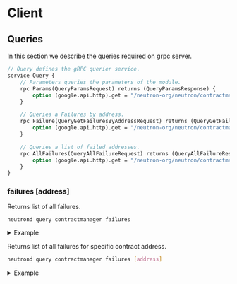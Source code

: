 # Client

## Queries

In this section we describe the queries required on grpc server.

```protobuf
// Query defines the gRPC querier service.
service Query {
	// Parameters queries the parameters of the module.
	rpc Params(QueryParamsRequest) returns (QueryParamsResponse) {
		option (google.api.http).get = "/neutron-org/neutron/contractmanager/params";
	}

	// Queries a Failures by address.
	rpc Failure(QueryGetFailuresByAddressRequest) returns (QueryGetFailuresByAddressResponse) {
		option (google.api.http).get = "/neutron-org/neutron/contractmanager/failure/{address}";
	}

	// Queries a list of failed addresses.
	rpc AllFailures(QueryAllFailureRequest) returns (QueryAllFailureResponse) {
		option (google.api.http).get = "/neutron-org/neutron/contractmanager/failure";
	}
}
```

### failures [address]

Returns list of all failures.

```shell
neutrond query contractmanager failures
```

<details>
  <summary>Example</summary>
  Returns info about all failures:

  ```shell
  neutrond query contractmanager failures
  ```

Output:

  ```yaml
  failures:
    - address: neutron1nc5tatafv6eyq7llkr2gv50ff9e22mnf70qgjlv737ktmt4eswrqcd0mrx
      id: 0
      ack_id: 0
      ack_type: "ack"
    - address: neutron14hj2tavq8fpesdwxxcu44rty3hh90vhujrvcmstl4zr3txmfvw9s5c2epq
      id: 1
      ack_id: 1
      ack_type: "timeout"
  pagination:
    next_key: null
    total: "2"
  ```

</details>



Returns list of all failures for specific contract address.

```bash
neutrond query contractmanager failures [address]
```

<details>
  <summary>Example</summary>
  Returns failures for specific contract address:

  ```shell
  neutrond query contractmanager failures neutron14hj2tavq8fpesdwxxcu44rty3hh90vhujrvcmstl4zr3txmfvw9s5c2epq
  ```

Output:

  ```yaml
  failures:
    - address: neutron14hj2tavq8fpesdwxxcu44rty3hh90vhujrvcmstl4zr3txmfvw9s5c2epq
      id: 0
      ack_id: 0
      ack_type: "ack"
    - address: neutron14hj2tavq8fpesdwxxcu44rty3hh90vhujrvcmstl4zr3txmfvw9s5c2epq
      id: 1
      ack_id: 1
      ack_type: "ack"
  pagination:
    next_key: null
    total: "2"
  ```

</details>


